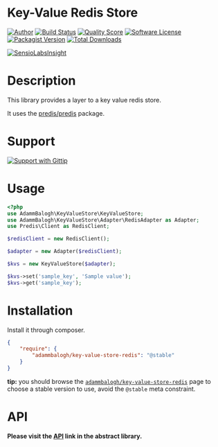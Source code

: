 # Key-Value Redis Store

[![Author](http://img.shields.io/badge/author-@adammbalogh-blue.svg?style=flat)](https://twitter.com/adammbalogh)
[![Build Status](https://img.shields.io/travis/adammbalogh/key-value-store-redis/master.svg?style=flat)](https://travis-ci.org/adammbalogh/key-value-store-redis)
[![Quality Score](https://img.shields.io/scrutinizer/g/adammbalogh/key-value-store-redis.svg?style=flat)](https://scrutinizer-ci.com/g/adammbalogh/key-value-store-redis)
[![Software License](https://img.shields.io/badge/license-MIT-blue.svg?style=flat)](LICENSE)
[![Packagist Version](https://img.shields.io/packagist/v/adammbalogh/key-value-store-redis.svg?style=flat)](https://packagist.org/packages/adammbalogh/key-value-store-redis)
[![Total Downloads](https://img.shields.io/packagist/dt/adammbalogh/key-value-store-redis.svg?style=flat)](https://packagist.org/packages/adammbalogh/key-value-store-redis)

[![SensioLabsInsight](https://insight.sensiolabs.com/projects/f34aa5bf-4787-4929-a4a7-58053f8e63c3/small.png)](https://insight.sensiolabs.com/projects/f34aa5bf-4787-4929-a4a7-58053f8e63c3)

# Description

This library provides a layer to a key value redis store.

It uses the [predis/predis](https://github.com/nrk/predis) package.

# Support

[![Support with Gittip](http://img.shields.io/gittip/adammbalogh.svg?style=flat)](https://www.gittip.com/adammbalogh/)

# Usage

```php
<?php
use AdammBalogh\KeyValueStore\KeyValueStore;
use AdammBalogh\KeyValueStore\Adapter\RedisAdapter as Adapter;
use Predis\Client as RedisClient;

$redisClient = new RedisClient();

$adapter = new Adapter($redisClient);

$kvs = new KeyValueStore($adapter);

$kvs->set('sample_key', 'Sample value');
$kvs->get('sample_key');
```

# Installation

Install it through composer.

```json
{
    "require": {
        "adammbalogh/key-value-store-redis": "@stable"
    }
}
```

**tip:** you should browse the [`adammbalogh/key-value-store-redis`](https://packagist.org/packages/adammbalogh/key-value-store-redis)
page to choose a stable version to use, avoid the `@stable` meta constraint.

# API

**Please visit the [API](https://github.com/adammbalogh/key-value-store/blob/master/readme.md#api) link in the abstract library.**

